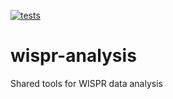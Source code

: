 [![tests](https://github.com/svank/wispr_analysis/actions/workflows/main.yml/badge.svg)](https://github.com/svank/wispr_analysis/actions/workflows/main.yml)

# wispr-analysis
Shared tools for WISPR data analysis
